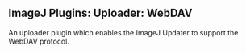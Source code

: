 ImageJ Plugins: Uploader: WebDAV
--------------------------------

An uploader plugin which enables the ImageJ Updater to support the WebDAV
protocol.
